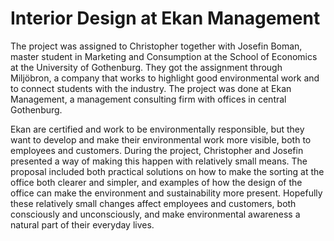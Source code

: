 # Interior Design at Ekan Management

The project was assigned to Christopher together with Josefin Boman, master student in Marketing and Consumption at the School of Economics at the University of Gothenburg. They got the assignment through Miljöbron, a company that works to highlight good environmental work and to connect students with the industry. The project was done at Ekan Management, a management consulting firm with offices in central Gothenburg. 

Ekan are certified and work to be environmentally responsible, but they want to develop and make their environmental work more visible, both to employees and customers. During the project, Christopher and Josefin presented a way of making this happen with relatively small means. The proposal included both practical solutions on how to make the sorting at the office both clearer and simpler, and examples of how the design of the office can make the environment and sustainability more present. Hopefully these relatively small changes affect employees and customers, both consciously and unconsciously, and make environmental awareness a natural part of their everyday lives.